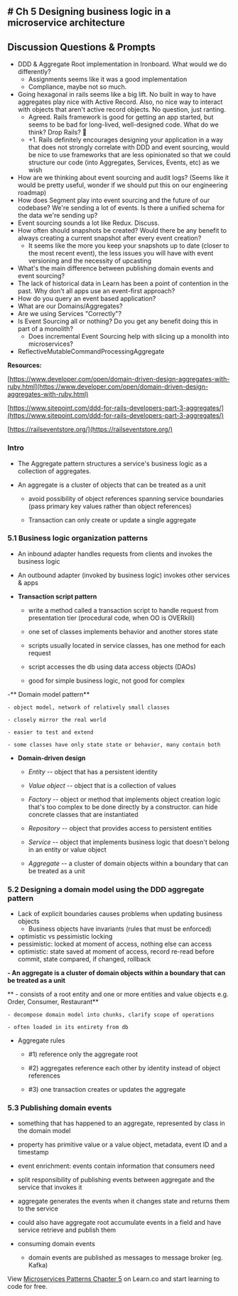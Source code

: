 ## # Ch 5 Designing business logic in a microservice architecture

## Discussion Questions & Prompts

*   DDD & Aggregate Root implementation in Ironboard. What would we do differently?
    *   Assignments seems like it was a good implementation
    *   Compliance, maybe not so much.
*   Going hexagonal in rails seems like a big lift. No built in way to have aggregates play nice with Active Record. Also, no nice way to interact with objects that aren't active record objects. No question, just ranting.
    *   Agreed. Rails framework is good for getting an app started, but seems to be bad for long-lived, well-designed code. What do we think? Drop Rails? 👹
    *   +1. Rails definitely encourages designing your application in a way that does not strongly correlate with DDD and event sourcing, would be nice to use frameworks that are less opinionated so that we could structure our code (into Aggregates, Services, Events, etc) as we wish
*   How are we thinking about event sourcing and audit logs? (Seems like it would be pretty useful, wonder if we should put this on our engineering roadmap)
*   How does Segment play into event sourcing and the future of our codebase? We're sending a lot of events. Is there a unified schema for the data we're sending up?
*   Event sourcing sounds a lot like Redux. Discuss.
*   How often should snapshots be created? Would there be any benefit to always creating a current snapshot after every event creation? 
    *   It seems like the more you keep your snapshots up to date (closer to the most recent event), the less issues you will have with event versioning and the necessity of upcasting 
*   What's the main difference between publishing domain events and event sourcing?
*   The lack of historical data in Learn has been a point of contention in the past. Why don't all apps use an event-first approach?
*   How do you query an event based application?
*   What are our Domains/Aggregates?
*   Are we using Services "Correctly"?
*   Is Event Sourcing all or nothing? Do you get any benefit doing this in part of a monolith?
    *   Does incremental Event Sourcing help with slicing up a monolith into microservices?
*   ReflectiveMutableCommandProcessingAggregate

**Resources:**

[https://www.developer.com/open/domain-driven-design-aggregates-with-ruby.html](https://www.developer.com/open/domain-driven-design-aggregates-with-ruby.html)

[https://www.sitepoint.com/ddd-for-rails-developers-part-3-aggregates/](https://www.sitepoint.com/ddd-for-rails-developers-part-3-aggregates/) 

[https://railseventstore.org/](https://railseventstore.org/)


### Intro

- The Aggregate pattern structures a service's business logic as a collection of aggregates.

- An aggregate is a cluster of objects that can be treated as a unit

  - avoid possibility of object references spanning service boundaries (pass primary key values rather than object references)

  - Transaction can only create or update a single aggregate

### 5.1 Business logic organization patterns

  - An inbound adapter handles requests from clients and invokes the business logic

  - An outbound adapter (invoked by business logic) invokes other services & apps

  - **Transaction script pattern**

    - write a method called a transaction script to handle request from presentation tier (procedural code, when OO is OVERkill)

    - one set of classes implements behavior and another stores state

    - scripts usually located in service classes, has one method for each request

    - script accesses the db using data access objects (DAOs)

    - good for simple business logic, not good for complex

  -** Domain model pattern**

    - object model, network of relatively small classes

    - closely mirror the real world

    - easier to test and extend

    - some classes have only state state or behavior, many contain both

  - **Domain-driven design**

    - *Entity* -- object that has a persistent identity

    - *Value object* -- object that is a collection of values

    - *Factory* -- object or method that implements object creation logic that's too complex to be done directly by a constructor. can hide concrete classes that are instantiated

    - *Repository* -- object that provides access to persistent entities

    - *Service* -- object that implements business logic that doesn't belong in an entity or value object

    - *Aggregate* -- a cluster of domain objects within a boundary that can be treated as a unit

### 5.2 Designing a domain model using the DDD aggregate pattern



*   Lack of explicit boundaries causes problems when updating business objects
    *   Business objects have invariants (rules that must be enforced) 
*   optimistic vs pessimistic locking
*   pessimistic: locked at moment of access, nothing else can access
*   optimistic: state saved at moment of access, record re-read before commit, state compared, if changed, rollback

  **- An aggregate is a cluster of domain objects within a boundary that can be treated as a unit**

**    - consists of a root entity and one or more entities and value objects e.g. Order, Consumer, Restaurant**

    - decompose domain model into chunks, clarify scope of operations

    - often loaded in its entirety from db

  - Aggregate rules

    - #1) reference only the aggregate root

    - #2) aggregates reference each other by identity instead of object references

    - #3) one transaction creates or updates the aggregate

### 5.3 Publishing domain events

  - something that has happened to an aggregate, represented by class in the domain model

  - property has primitive value or a value object, metadata, event ID and a timestamp

  - event enrichment: events contain information that consumers need

  - split responsibility of publishing events between aggregate and the service that invokes it

  - aggregate generates the events when it changes state and returns them to the service

  - could also have aggregate root accumulate events in a field and have service retrieve and publish them

  - consuming domain events

    - domain events are published as messages to message broker (eg. Kafka)  


<p class='util--hide'>View <a href='https://learn.co/lessons/microservices-patterns-chapter-5'>Microservices Patterns Chapter 5</a> on Learn.co and start learning to code for free.</p>
